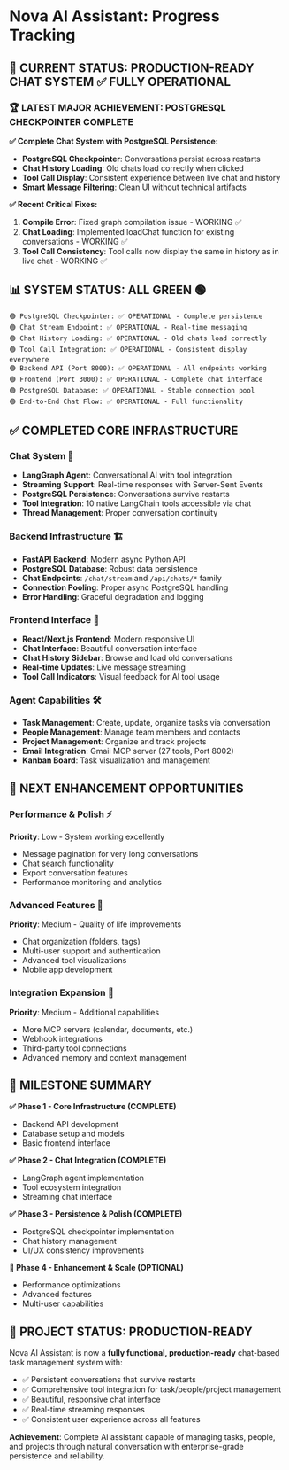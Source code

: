 # Nova AI Assistant: Progress Tracking

## 🎉 **CURRENT STATUS: PRODUCTION-READY CHAT SYSTEM** ✅ **FULLY OPERATIONAL**

### **🏆 LATEST MAJOR ACHIEVEMENT: POSTGRESQL CHECKPOINTER COMPLETE**

**✅ Complete Chat System with PostgreSQL Persistence:**
- **PostgreSQL Checkpointer**: Conversations persist across restarts
- **Chat History Loading**: Old chats load correctly when clicked
- **Tool Call Display**: Consistent experience between live chat and history
- **Smart Message Filtering**: Clean UI without technical artifacts

**✅ Recent Critical Fixes:**
1. **Compile Error**: Fixed graph compilation issue - WORKING ✅
2. **Chat Loading**: Implemented loadChat function for existing conversations - WORKING ✅  
3. **Tool Call Consistency**: Tool calls now display the same in history as in live chat - WORKING ✅

## 📊 **SYSTEM STATUS: ALL GREEN** 🟢

```
🟢 PostgreSQL Checkpointer: ✅ OPERATIONAL - Complete persistence
🟢 Chat Stream Endpoint: ✅ OPERATIONAL - Real-time messaging
🟢 Chat History Loading: ✅ OPERATIONAL - Old chats load correctly
🟢 Tool Call Integration: ✅ OPERATIONAL - Consistent display everywhere
🟢 Backend API (Port 8000): ✅ OPERATIONAL - All endpoints working
🟢 Frontend (Port 3000): ✅ OPERATIONAL - Complete chat interface
🟢 PostgreSQL Database: ✅ OPERATIONAL - Stable connection pool
🟢 End-to-End Chat Flow: ✅ OPERATIONAL - Full functionality
```

## ✅ **COMPLETED CORE INFRASTRUCTURE**

### **Chat System** 🤖
- **LangGraph Agent**: Conversational AI with tool integration
- **Streaming Support**: Real-time responses with Server-Sent Events
- **PostgreSQL Persistence**: Conversations survive restarts
- **Tool Integration**: 10 native LangChain tools accessible via chat
- **Thread Management**: Proper conversation continuity

### **Backend Infrastructure** 🏗️
- **FastAPI Backend**: Modern async Python API
- **PostgreSQL Database**: Robust data persistence
- **Chat Endpoints**: `/chat/stream` and `/api/chats/*` family
- **Connection Pooling**: Proper async PostgreSQL handling
- **Error Handling**: Graceful degradation and logging

### **Frontend Interface** 🎨
- **React/Next.js Frontend**: Modern responsive UI
- **Chat Interface**: Beautiful conversation interface
- **Chat History Sidebar**: Browse and load old conversations
- **Real-time Updates**: Live message streaming
- **Tool Call Indicators**: Visual feedback for AI tool usage

### **Agent Capabilities** 🛠️
- **Task Management**: Create, update, organize tasks via conversation
- **People Management**: Manage team members and contacts
- **Project Management**: Organize and track projects
- **Email Integration**: Gmail MCP server (27 tools, Port 8002)
- **Kanban Board**: Task visualization and management

## 🎯 **NEXT ENHANCEMENT OPPORTUNITIES**

### **Performance & Polish** ⚡
**Priority**: Low - System working excellently
- Message pagination for very long conversations
- Chat search functionality  
- Export conversation features
- Performance monitoring and analytics

### **Advanced Features** 🚀
**Priority**: Medium - Quality of life improvements
- Chat organization (folders, tags)
- Multi-user support and authentication
- Advanced tool visualizations
- Mobile app development

### **Integration Expansion** 🔗
**Priority**: Medium - Additional capabilities
- More MCP servers (calendar, documents, etc.)
- Webhook integrations
- Third-party tool connections
- Advanced memory and context management

## 🏁 **MILESTONE SUMMARY**

**✅ Phase 1 - Core Infrastructure (COMPLETE)**
- Backend API development
- Database setup and models
- Basic frontend interface

**✅ Phase 2 - Chat Integration (COMPLETE)**  
- LangGraph agent implementation
- Tool ecosystem integration
- Streaming chat interface

**✅ Phase 3 - Persistence & Polish (COMPLETE)**
- PostgreSQL checkpointer implementation
- Chat history management
- UI/UX consistency improvements

**🎯 Phase 4 - Enhancement & Scale (OPTIONAL)**
- Performance optimizations
- Advanced features
- Multi-user capabilities

## 🎉 **PROJECT STATUS: PRODUCTION-READY**

Nova AI Assistant is now a **fully functional, production-ready** chat-based task management system with:
- ✅ Persistent conversations that survive restarts
- ✅ Comprehensive tool integration for task/people/project management  
- ✅ Beautiful, responsive chat interface
- ✅ Real-time streaming responses
- ✅ Consistent user experience across all features

**Achievement**: Complete AI assistant capable of managing tasks, people, and projects through natural conversation with enterprise-grade persistence and reliability.